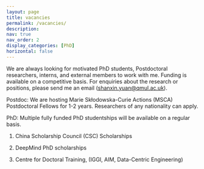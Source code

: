 ```yaml
---
layout: page
title: vacancies
permalink: /vacancies/
description: 
nav: true
nav_order: 2
display_categories: [PhD]
horizontal: false
---
```


We are always looking for motivated PhD students, Postdoctoral researchers, interns, and external members to work with me. Funding is available on a competitive basis. For enquiries about the research or positions, please send me an email (shanxin.yuan@qmul.ac.uk).



Postdoc: We are hosting Marie Skłodowska-Curie Actions (MSCA) Postdoctoral Fellows for 1-2 years. Researchers of any nationality can apply.
     

PhD: Multiple fully funded PhD studentships will be available on a regular basis.

1. China Scholarship Council (CSC) Scholarships​

2. DeepMind PhD scholarships​

3. Centre for Doctoral Training, (IGGI, AIM, Data-Centric Engineering)​

